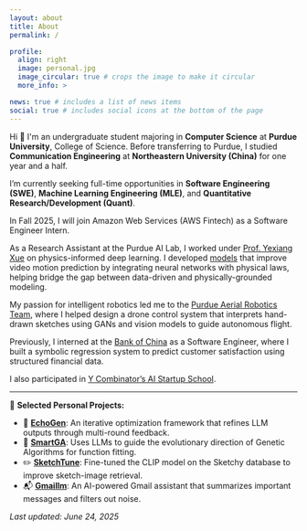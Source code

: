 ```yaml
---
layout: about
title: About
permalink: /

profile:
  align: right
  image: personal.jpg
  image_circular: true # crops the image to make it circular
  more_info: >

news: true # includes a list of news items
social: true # includes social icons at the bottom of the page
---
```

Hi 👋 I'm an undergraduate student majoring in **Computer Science** at **Purdue University**, College of Science. Before transferring to Purdue, I studied **Communication Engineering** at **Northeastern University (China)** for one year and a half.


I’m currently seeking full-time opportunities in **Software Engineering (SWE)**, **Machine Learning Engineering (MLE)**, and **Quantitative Research/Development (Quant)**.

In Fall 2025, I will join Amazon Web Services (AWS Fintech) as a Software Engineer Intern.

As a Research Assistant at the Purdue AI Lab, I worked under [Prof. Yexiang Xue](https://www.cs.purdue.edu/homes/yexiang/) on physics-informed deep learning. I developed [models](https://royal-celestite-49a.notion.site/Motion-Prediction-through-Physical-Laws-b75fba68cf2f414e9ebd9f84c0db00d7) that improve video motion prediction by integrating neural networks with physical laws, helping bridge the gap between data-driven and physically-grounded modeling.

My passion for intelligent robotics led me to the [Purdue Aerial Robotics Team](https://www.purdueaerial.com/), where I helped design a drone control system that interprets hand-drawn sketches using GANs and vision models to guide autonomous flight.

Previously, I interned at the [Bank of China](https://www.boc.cn/en/) as a Software Engineer, where I built a symbolic regression system to predict customer satisfaction using structured financial data.

I also participated in [Y Combinator’s AI Startup School](https://events.ycombinator.com/ai-sus).

---

🌱 **Selected Personal Projects:**

- 🔁 [**EchoGen**](https://github.com/AABBCCDKG/EchoGen): An iterative optimization framework that refines LLM outputs through multi-round feedback.
- 🧬 [**SmartGA**](https://github.com/AABBCCDKG/LLM-guided_GA_for_function_fitting): Uses LLMs to guide the evolutionary direction of Genetic Algorithms for function fitting.
- ✏️ [**SketchTune**](https://github.com/AABBCCDKG/clip_on_sketch): Fine-tuned the CLIP model on the Sketchy database to improve sketch-image retrieval.
- 📬 [**Gmaillm**](https://github.com/AABBCCDKG/gmaillm): An AI-powered Gmail assistant that summarizes important messages and filters out noise.

_Last updated: June 24, 2025_